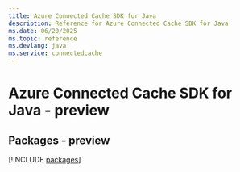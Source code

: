 ```yaml
---
title: Azure Connected Cache SDK for Java
description: Reference for Azure Connected Cache SDK for Java
ms.date: 06/20/2025
ms.topic: reference
ms.devlang: java
ms.service: connectedcache
---
```

# Azure Connected Cache SDK for Java - preview
## Packages - preview
[!INCLUDE [packages](connected-cache-index.md)]